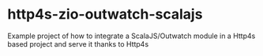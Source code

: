 # http4s-zio-outwatch-scalajs
Example project of how to integrate a ScalaJS/Outwatch module in a Http4s based project and serve it thanks to Http4s
